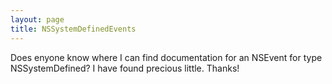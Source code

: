 ```yaml
---
layout: page
title: NSSystemDefinedEvents
---
```


Does enyone know where I can find documentation for an NSEvent for type NSSystemDefined? I have found precious little. Thanks!

